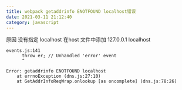 ```yaml
---
title: webpack getaddrinfo ENOTFOUND localhost错误
date: 2021-03-11 21:12:40
category: javascript
---
```


原因 没有指定 localhost 
在host 文件中添加 
127.0.0.1 localhost

```
events.js:141
      throw er; // Unhandled 'error' event
      ^

Error: getaddrinfo ENOTFOUND localhost
    at errnoException (dns.js:27:10)
    at GetAddrInfoReqWrap.onlookup [as oncomplete] (dns.js:78:26)
```
